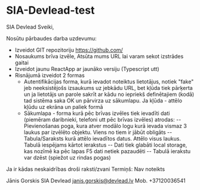 # SIA-Devlead-test
SIA Devlead
Sveiki,

Nosūtu pārbaudes darba uzdevumu:

* Izveidot GIT repozitoriju https://github.com/
* Nosaukums brīva izvēle, Atsūta mums URL lai varam sekot izstrādes gaitai
* Izveidot jaunu ReactApp ar jaunāko versiju (Typescript utt)
* Risnājumā izveidot 2 formas
    - Autentifikācijas forma, kurā ievadot noteiktus lietotājus, notiek "fake" jeb neeksistējošs izsaukums uz jebkādu URL, bet kļūda tiek pārķerta un ja lietotājs un parole sakrīt ar kādu no iepriekš definētajiem (kodā) tad sistēma saka OK un pārvirza uz sākumlapu. Ja kļūda - attēlo kļūdu uz ekrāna un paliek formā
   - Sākumlapa - forma kurā pēc brīvas izvēles tiek ievadīti dati (piemēram daribnieki, telefoni utt pēc brīvas izvēles) atrodas:
       -- Pievienošanas poga, kura atver modālo logu kurā ievada vismaz 3 laukus par izvēlēto objektu. Viens no tiem ir jābūt obligāts
       -- Tabula/Saraksts kurā attēlo ievadītos datus. Attēlo visus laukus. Tabulā iespējams kārtot ierakstus
       -- Dati tiek glabāti local storage, kas nozīmē ka pēc lapas F5 dati netiek pazaudēti
       -- Tabulā ierakstu var dzēst (spiežot uz rindas pogas)

Ja ir kādas neskaidrības droši raksti/zvani
Termiņš: Nav noteikts

Jānis Gorskis
SIA Devlead
janis.gorskis@devlead.lv
Mob. +37120036541
